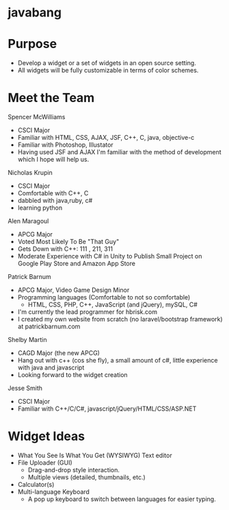 javabang
========

Purpose
=======
- Develop a widget or a set of widgets in an open source setting.
- All widgets will be fully customizable in terms of color schemes.

Meet the Team
=============
Spencer McWilliams
- CSCI Major
- Familiar with HTML, CSS, AJAX, JSF, C++, C, java, objective-c
- Familiar with Photoshop, Illustator
- Having used JSF and AJAX I'm familiar with the method of development
	which I hope will help us. 

Nicholas Krupin
- CSCI Major
- Comfortable with C++, C
- dabbled with java,ruby, c#
- learning python

Alen Maragoul
- APCG Major
- Voted Most Likely To Be "That Guy"
- Gets Down with C++: 111 , 211, 311
- Moderate Experience with C# in Unity to Publish Small Project on Google Play Store and Amazon App Store

Patrick Barnum
- APCG Major, Video Game Design Minor
- Programming languages (Comfortable to not so comfortable)
    - HTML, CSS, PHP, C++, JavaScript (and jQuery), mySQL, C#
- I'm currently the lead programmer for hbrisk.com
- I created my own website from scratch (no laravel/bootstrap framework) at patrickbarnum.com

Shelby Martin
- CAGD Major (the new APCG)
- Hang out with c++ (cos she fly), a small amount of c#, little experience with java and javascript
- Looking forward to the widget creation

Jesse Smith
- CSCI Major
- Familiar with C++/C/C#, javascript/jQuery/HTML/CSS/ASP.NET

Widget Ideas
============
- What You See Is What You Get (WYSIWYG) Text editor
- File Uploader (GUI)
    - Drag-and-drop style interaction.
    - Multiple views (detailed, thumbnails, etc.)
- Calculator(s)
- Multi-language Keyboard
    - A pop up keyboard to switch between languages for easier typing.
